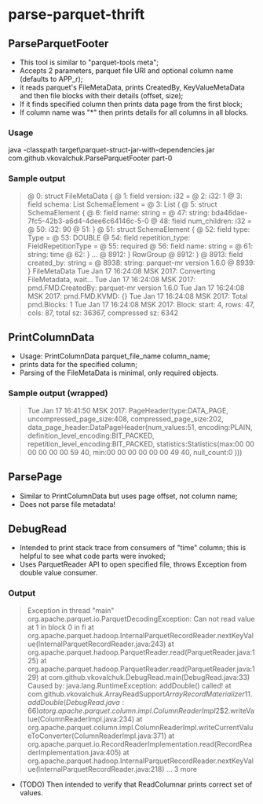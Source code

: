 # parse-parquet-thrift

## ParseParquetFooter

* This tool is similar to "parquet-tools meta";
* Accepts 2 parameters, parquet file URI and optional column name (defaults to APP_r);
* it reads parquet's FileMetaData, prints CreatedBy, KeyValueMetaData and then file blocks with their details (offset, size);
* If it finds specified column then prints data page from the first block;
* If column name was "\*" then prints details for all columns in all blocks.

### Usage
java -classpath target\parquet-struct-jar-with-dependencies.jar com.github.vkovalchuk.ParseParquetFooter part-0

### Sample output

> @        0: struct FileMetaData {
> @        1:   field version: i32 =
> @        2:     i32: 1
> @        3:   field schema: List SchemaElement =
> @        3:     List (
> @        5:       struct SchemaElement {
> @        6:         field name: string =
> @       47:           string: bda46dae-7fc5-42b3-a6d4-4dee6c64146c-5-0
> @       48:         field num_children: i32 =
> @       50:           i32: 90
> @       51:       }
> @       51:       struct SchemaElement {
> @       52:         field type: Type =
> @       53:             DOUBLE
> @       54:         field repetition_type: FieldRepetitionType =
> @       55:             required
> @       56:         field name: string =
> @       61:           string: time
> @       62:       }
> ...
> @     8912:       } RowGroup
> @     8912:     )
> @     8913:   field created_by: string =
> @     8938:     string: parquet-mr version 1.6.0
> @     8939: } FileMetaData
> Tue Jan 17 16:24:08 MSK 2017: Converting FileMetadata, wait...
> Tue Jan 17 16:24:08 MSK 2017:   pmd.FMD.CreatedBy: parquet-mr version 1.6.0
> Tue Jan 17 16:24:08 MSK 2017:   pmd.FMD.KVMD: {}
> Tue Jan 17 16:24:08 MSK 2017:   Total pmd.Blocks: 1
> Tue Jan 17 16:24:08 MSK 2017: Block: start: 4, rows: 47, cols: 87, total sz: 36367, compressed sz: 6342

## PrintColumnData
* Usage: PrintColumnData parquet_file_name column_name;
* prints data for the specified column;
* Parsing of the FileMetaData is minimal, only required objects.

### Sample output (wrapped)
> Tue Jan 17 16:41:50 MSK 2017: PageHeader(type:DATA_PAGE,
>  uncompressed_page_size:408,
>  compressed_page_size:202,
>  data_page_header:DataPageHeader(num_values:51,
> 	 encoding:PLAIN,
> 	 definition_level_encoding:BIT_PACKED,
> 	 repetition_level_encoding:BIT_PACKED,
> 	 statistics:Statistics(max:00 00 00 00 00 00 59 40, min:00 00 00 00 00 00 49 40,
> 	 null_count:0
> )))

## ParsePage
* Similar to PrintColumnData but uses page offset, not column name;
* Does not parse file metadata!

## DebugRead
* Intended to print stack trace from consumers of "time" column; this is helpful to see what code parts were invoked;
* Uses ParquetReader API to open specified file, throws Exception from double value consumer.

### Output
> Exception in thread "main" org.apache.parquet.io.ParquetDecodingException: Can not read value at 1 in block 0 in fi
>         at org.apache.parquet.hadoop.InternalParquetRecordReader.nextKeyValue(InternalParquetRecordReader.java:243)
>         at org.apache.parquet.hadoop.ParquetReader.read(ParquetReader.java:125)
>         at org.apache.parquet.hadoop.ParquetReader.read(ParquetReader.java:129)
>         at com.github.vkovalchuk.DebugRead.main(DebugRead.java:33)
> Caused by: java.lang.RuntimeException: addDouble() called!
>         at com.github.vkovalchuk.ArrayReadSupport$ArrayRecordMaterializer$1$1.addDouble(DebugRead.java:66)
>         at org.apache.parquet.column.impl.ColumnReaderImpl$2$2.writeValue(ColumnReaderImpl.java:234)
>         at org.apache.parquet.column.impl.ColumnReaderImpl.writeCurrentValueToConverter(ColumnReaderImpl.java:371)
>         at org.apache.parquet.io.RecordReaderImplementation.read(RecordReaderImplementation.java:405)
>         at org.apache.parquet.hadoop.InternalParquetRecordReader.nextKeyValue(InternalParquetRecordReader.java:218)
>         ... 3 more

* (TODO) Then intended to verify that ReadColumnar prints correct set of values.
